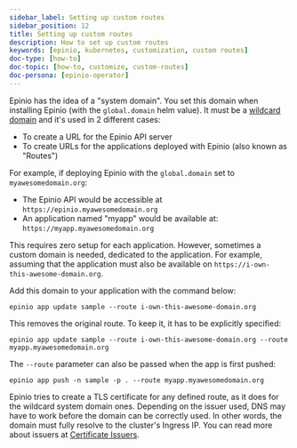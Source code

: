 ```yaml
---
sidebar_label: Setting up custom routes
sidebar_position: 12
title: Setting up custom routes
description: How to set up custom routes
keywords: [epinio, kubernetes, customization, custom routes]
doc-type: [how-to]
doc-topic: [how-to, customize, custom-routes]
doc-persona: [epinio-operator]
---
```


Epinio has the idea of a "system domain".
You set this domain when installing Epinio (with the `global.domain` helm value).
It must be a [wildcard domain](https://en.wikipedia.org/wiki/Wildcard_DNS_record) and it's used in 2 different cases:

- To create a URL for the Epinio API server
- To create URLs for the applications deployed with Epinio (also known as "Routes")

For example, if deploying Epinio with the `global.domain` set to `myawesomedomain.org`:

- The Epinio API would be accessible at `https://epinio.myawesomedomain.org`
- An application named "myapp" would be available at: `https://myapp.myawesomedomain.org`

This requires zero setup for each application.
However, sometimes a custom domain is needed, dedicated to the application.
For example, assuming that the application must also be available on `https://i-own-this-awesome-domain.org`.

Add this domain to your application with the command below:

```console
epinio app update sample --route i-own-this-awesome-domain.org
```

This removes the original route. To keep it, it has to be explicitly specified:

```console
epinio app update sample --route i-own-this-awesome-domain.org --route myapp.myawesomedomain.org
```

The `--route` parameter can also be passed when the app is first pushed:

```console
epinio app push -n sample -p . --route myapp.myawesomedomain.org
```

Epinio tries to create a TLS certificate for any defined route, as it does for the wildcard system domain ones.
Depending on the issuer used, DNS may have to work before the domain can be correctly used.
In other words, the domain must fully resolve to the cluster's Ingress IP.
You can read more about issuers at [Certificate Issuers](../other/certificate_issuers.md).
